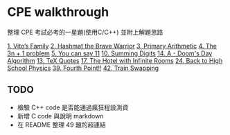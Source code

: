 # CPE walkthrough

整理 CPE 考試必考的一星題(使用C/C++) 並附上解題思路

[1. Vito’s Family](https://github.com/icgmilk/CPE-walkthrough/blob/main/01.%20Vito's%20family/cpe01.md)
[2. Hashmat the Brave Warrior](https://github.com/icgmilk/CPE-walkthrough/blob/main/02.%20Hashmat%20the%20Brave%20Warrior/cpe02.md)
[3. Primary Arithmetic](https://github.com/icgmilk/CPE-walkthrough/blob/main/03.%20Primary%20Arithmetic/cpe03.md)
[4. The 3n + 1 problem](https://github.com/icgmilk/CPE-walkthrough/blob/main/04.%20The%203n%20%2B%201%20problem/cpe04.md)
[5. You can say 11](https://github.com/icgmilk/CPE-walkthrough/blob/main/05.%20You%20can%20say%2011/cpe05.md)
[10. Summing Digits](https://github.com/icgmilk/CPE-walkthrough/blob/main/10.%20Problem%20J%20Summing%20Digits/cpe10.md)
[14. A - Doom's Day Algorithm](https://github.com/icgmilk/CPE-walkthrough/blob/main/14.%20A%20-%20Doom's%20Day%20Algorithm/cpe14.md)
[13. TeX Quotes](https://github.com/icgmilk/CPE-walkthrough/blob/main/13.%20TeX%20Quotes/cpe13.md)
[17. The Hotel with Infinite Rooms](https://github.com/icgmilk/CPE-walkthrough/blob/main/17.%20The%20Hotel%20with%20Infinite%20Rooms/cpe17.md)
[24. Back to High School Physics](https://github.com/icgmilk/CPE-walkthrough/blob/main/24.%20Back%20to%20High%20School%20Physics/cpe024.md)
[39. Fourth Point!!](https://github.com/icgmilk/CPE-walkthrough/blob/main/39.%20Fourth%20Point!!/cpe39.md)
[42. Train Swapping](https://github.com/icgmilk/CPE-walkthrough/blob/main/42.%20Train%20Swapping/cpe42.md)

## TODO

* 檢驗 C++ code 是否能通過瘋狂程設測資
* 新增 C code 與說明 markdown
* 在 README 整理 49 題的超連結